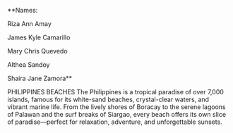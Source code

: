 **Names:

Riza Ann Amay

James Kyle Camarillo

Mary Chris Quevedo

Althea Sandoy

Shaira Jane Zamora**

PHILIPPINES BEACHES
  The Philippines is a tropical paradise of over 7,000 islands, famous for its white-sand beaches, crystal-clear waters, and vibrant marine life. From the lively shores of Boracay to the serene lagoons of Palawan and the surf breaks of Siargao, every beach offers its own slice of paradise—perfect for relaxation, adventure, and unforgettable sunsets.

